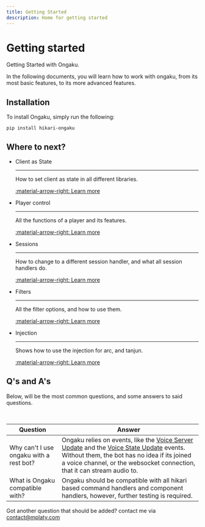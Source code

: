 ```yaml
---
title: Getting Started
description: Home for getting started
---
```


# Getting started

Getting Started with Ongaku.

In the following documents, you will learn how to work with ongaku, from its most basic features, to its more advanced features.

## Installation

To install Ongaku, simply run the following:

```
pip install hikari-ongaku
```

## Where to next?

<div class="grid cards" markdown>

 -  Client as State

    ---

    How to set client as state in all different libraries.

    [:material-arrow-right: Learn more](./client.md)

 -  Player control

    ---

    All the functions of a player and its features.

    [:material-arrow-right: Learn more](./player.md)

 -  Sessions

    ---

    How to change to a different session handler, and what all session handlers do.

    [:material-arrow-right: Learn more](./session.md)

 -  Filters

    ---

    All the filter options, and how to use them.

    [:material-arrow-right: Learn more](./filter.md)

 -  Injection

    ---

    Shows how to use the injection for arc, and tanjun.

    [:material-arrow-right: Learn more](./injection.md)


</div>

## Q's and A's
Below, will be the most common questions, and some answers to said questions.

<br>

|Question|Answer|
|--------|------|
|Why can't I use ongaku with a rest bot?|Ongaku relies on events, like the [Voice Server Update](https://docs.hikari-py.dev/en/latest/reference/hikari/events/voice_events/#hikari.events.voice_events.VoiceServerUpdateEvent) and the [Voice State Update](https://docs.hikari-py.dev/en/latest/reference/hikari/events/voice_events/#hikari.events.voice_events.VoiceStateUpdateEvent) events. Without them, the bot has no idea if its joined a voice channel, or the websocket connection, that it can stream audio to.|
|What is Ongaku compatible with?|Ongaku should be compatible with all hikari based command handlers and component handlers, however, further testing is required.|

Got another question that should be added? contact me via [contact@mplaty.com](mailto:contact@mplaty.com)